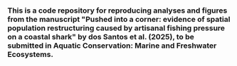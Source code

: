 
### This is a code repository for reproducing analyses and figures from the manuscript "Pushed into a corner: evidence of spatial population restructuring caused by artisanal fishing pressure on a coastal shark" by dos Santos et al. (2025), to be submitted in Aquatic Conservation: Marine and Freshwater Ecosystems. 
